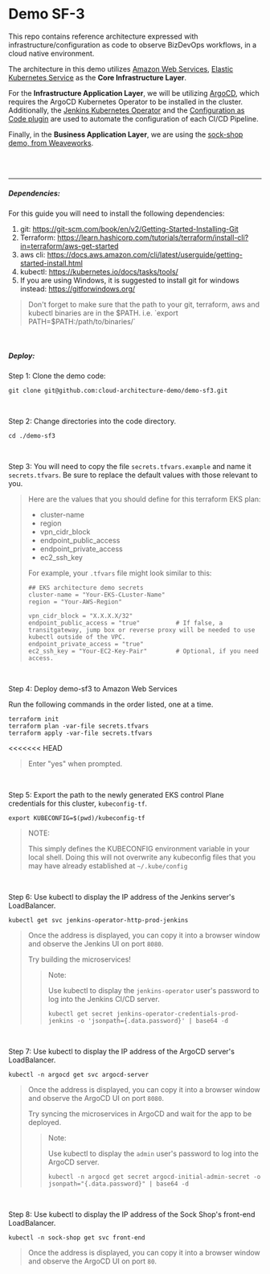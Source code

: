 # Demo SF-3

This repo contains reference architecture expressed with infrastructure/configuration as code to observe BizDevOps workflows, in a cloud native environment.

The architecture in this demo utilizes [Amazon Web Services](https://aws.amazon.com/), [Elastic Kubernetes Service](https://aws.amazon.com/eks/) as the **Core Infrastructure Layer**.


For the **Infrastructure Application Layer**, we will be utilizing [ArgoCD](https://argo-cd.readthedocs.io/), which requires the ArgoCD Kubernetes Operator to be installed in the cluster. 
Additionally, the [Jenkins Kubernetes Operator](https://github.com/jenkinsci/kubernetes-operator) and the [Configuration as Code plugin](https://github.com/jenkinsci/configuration-as-code-plugin) are used to automate the configuration of each CI/CD Pipeline.

Finally, in the **Business Application Layer**, we are using the [sock-shop demo, from Weaveworks](https://microservices-demo.github.io/).

<br>

<br>

---

##### Dependencies:

For this guide you will need to install the following dependencies:

1. git: https://git-scm.com/book/en/v2/Getting-Started-Installing-Git
2. Terraform: https://learn.hashicorp.com/tutorials/terraform/install-cli?in=terraform/aws-get-started
3. aws cli: https://docs.aws.amazon.com/cli/latest/userguide/getting-started-install.html
4. kubectl: https://kubernetes.io/docs/tasks/tools/
5. If you are using Windows, it is suggested to install git for windows instead: https://gitforwindows.org/

> Don't forget to make sure that the path to your git, terraform, aws and kubectl binaries are in the $PATH. i.e. `export PATH=$PATH:/path/to/binaries/`
   
<br>

##### Deploy:
Step 1: Clone the demo code:
```
git clone git@github.com:cloud-architecture-demo/demo-sf3.git
```

<br>

Step 2: Change directories into the code directory.
```
cd ./demo-sf3
```

<br>

Step 3: You will need to copy the file `secrets.tfvars.example` and name it `secrets.tfvars`. Be sure to replace the default values with those relevant to you.

> Here are the values that you should define for this terraform EKS plan:
> - cluster-name
> - region
> - vpn_cidr_block
> - endpoint_public_access
> - endpoint_private_access
> - ec2_ssh_key
>
> For example, your `.tfvars` file might look similar to this:
> ```
> ## EKS architecture demo secrets
> cluster-name = "Your-EKS-CLuster-Name"
> region = "Your-AWS-Region"
> 
> vpn_cidr_block = "X.X.X.X/32"
> endpoint_public_access = "true"          # If false, a transitgateway, jump box or reverse proxy will be needed to use kubectl outside of the VPC.
> endpoint_private_access = "true"
> ec2_ssh_key = "Your-EC2-Key-Pair"        # Optional, if you need access.
> ```

<br>

Step 4: Deploy demo-sf3 to Amazon Web Services

Run the following commands in the order listed, one at a time.
```
terraform init
terraform plan -var-file secrets.tfvars
terraform apply -var-file secrets.tfvars
```
<<<<<<< HEAD
> Enter "yes" when prompted.

<br>

Step 5: Export the path to the newly generated EKS control Plane credentials for this cluster, `kubeconfig-tf`.
```
export KUBECONFIG=$(pwd)/kubeconfig-tf
```
> NOTE: 
>
> This simply defines the KUBECONFIG environment variable in your local shell.
> Doing this will not overwrite any kubeconfig files that you may have already established at `~/.kube/config`

<br>

Step 6: Use kubectl to display the IP address of the Jenkins server's LoadBalancer.
```
kubectl get svc jenkins-operator-http-prod-jenkins
```
> Once the address is displayed, you can copy it into a browser window and observe the Jenkins UI on port `8080`.
>
> Try building the microservices!
> 
>> Note:
>>
>> Use kubectl to display the `jenkins-operator` user's password to log into the Jenkins CI/CD server.
>> ```
>> kubectl get secret jenkins-operator-credentials-prod-jenkins -o 'jsonpath={.data.password}' | base64 -d
>> ```

<br>

Step 7: Use kubectl to display the IP address of the ArgoCD server's LoadBalancer.
```
kubectl -n argocd get svc argocd-server
```
>
> Once the address is displayed, you can copy it into a browser window and observe the ArgoCD UI on port `8080`.
>
> Try syncing the microservices in ArgoCD and wait for the app to be deployed.
> 
>> Note:
>>
>> Use kubectl to display the `admin` user's password to log into the ArgoCD server.
>> ```
>> kubectl -n argocd get secret argocd-initial-admin-secret -o jsonpath="{.data.password}" | base64 -d
>> ```

<br>

Step 8: Use kubectl to display the IP address of the Sock Shop's front-end LoadBalancer.
```
kubectl -n sock-shop get svc front-end
```
> Once the address is displayed, you can copy it into a browser window and observe the ArgoCD UI on port `80`.
>
